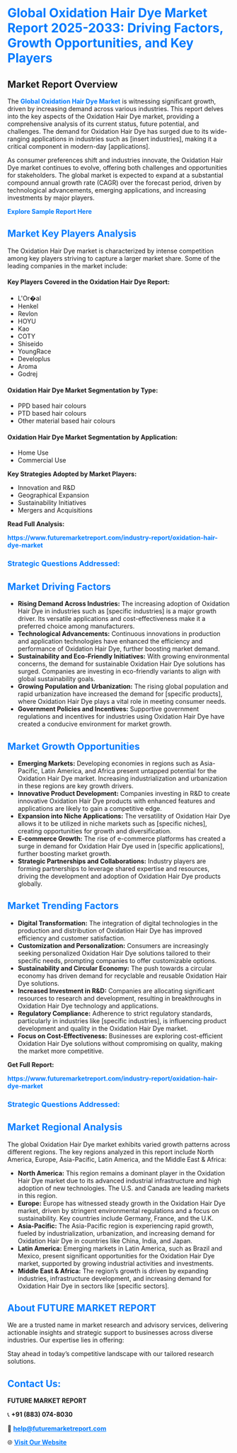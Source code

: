 <h1 style="color: #007BFF;">Global Oxidation Hair Dye Market Report 2025-2033: Driving Factors, Growth Opportunities, and Key Players</h1>

<section id="overview">
<h2>Market Report Overview</h2>
<p>The <a href="https://www.futuremarketreport.com/industry-report/oxidation-hair-dye-market" style="color: #007BFF; text-decoration: none;"><strong>Global Oxidation Hair Dye Market</strong></a> is witnessing significant growth, driven by increasing demand across various industries. This report delves into the key aspects of the Oxidation Hair Dye market, providing a comprehensive analysis of its current status, future potential, and challenges. The demand for Oxidation Hair Dye has surged due to its wide-ranging applications in industries such as [insert industries], making it a critical component in modern-day [applications].</p>
<p>As consumer preferences shift and industries innovate, the Oxidation Hair Dye market continues to evolve, offering both challenges and opportunities for stakeholders. The global market is expected to expand at a substantial compound annual growth rate (CAGR) over the forecast period, driven by technological advancements, emerging applications, and increasing investments by major players.</p>
</section>

<section id="overview">
<p><a href="https://www.futuremarketreport.com/request-sample/reportId=60774" style="color: #007BFF; text-decoration: none;"><strong>Explore Sample Report Here</strong></a></p>
</section>

<section id="key-players">
<h2 style="color: #007BFF;">Market Key Players Analysis</h2>
<p>The Oxidation Hair Dye market is characterized by intense competition among key players striving to capture a larger market share. Some of the leading companies in the market include:</p>
<h4>Key Players Covered in the Oxidation Hair Dye Report:</h4>
<ul><li>L&#039;Or�al</li><li>Henkel</li><li>Revlon</li><li>HOYU</li><li>Kao</li><li>COTY</li><li>Shiseido</li><li>YoungRace</li><li>Developlus</li><li>Aroma</li><li>Godrej</li></ul>
<h4>Oxidation Hair Dye Market Segmentation by Type:</h4>
<ul><li>PPD based hair colours</li><li>PTD based hair colours</li><li>Other material based hair colours</li></ul>

<h4>Oxidation Hair Dye Market Segmentation by Application:</h4>
<ul><li>Home Use</li><li>Commercial Use</li></ul>
<p><strong>Key Strategies Adopted by Market Players:</strong></p>
<ul>
<li>Innovation and R&D</li>
<li>Geographical Expansion</li>
<li>Sustainability Initiatives</li>
<li>Mergers and Acquisitions</li>
</ul>
</section>

<section>
<p><strong>Read Full Analysis: </strong></p><a href="https://www.futuremarketreport.com/industry-report/oxidation-hair-dye-market" style="color: #007BFF; text-decoration: none;"><strong>https://www.futuremarketreport.com/industry-report/oxidation-hair-dye-market</strong></a>
<h3 style="color: #007BFF;">Strategic Questions Addressed:</h3>
</section>

<section id="driving-factors">
<h2 style="color: #007BFF;">Market Driving Factors</h2>
<ul>
<li><strong>Rising Demand Across Industries:</strong> The increasing adoption of Oxidation Hair Dye in industries such as [specific industries] is a major growth driver. Its versatile applications and cost-effectiveness make it a preferred choice among manufacturers.</li>
<li><strong>Technological Advancements:</strong> Continuous innovations in production and application technologies have enhanced the efficiency and performance of Oxidation Hair Dye, further boosting market demand.</li>
<li><strong>Sustainability and Eco-Friendly Initiatives:</strong> With growing environmental concerns, the demand for sustainable Oxidation Hair Dye solutions has surged. Companies are investing in eco-friendly variants to align with global sustainability goals.</li>
<li><strong>Growing Population and Urbanization:</strong> The rising global population and rapid urbanization have increased the demand for [specific products], where Oxidation Hair Dye plays a vital role in meeting consumer needs.</li>
<li><strong>Government Policies and Incentives:</strong> Supportive government regulations and incentives for industries using Oxidation Hair Dye have created a conducive environment for market growth.</li>
</ul>
</section>

<section id="growth-opportunities">
<h2 style="color: #007BFF;">Market Growth Opportunities</h2>
<ul>
<li><strong>Emerging Markets:</strong> Developing economies in regions such as Asia-Pacific, Latin America, and Africa present untapped potential for the Oxidation Hair Dye market. Increasing industrialization and urbanization in these regions are key growth drivers.</li>
<li><strong>Innovative Product Development:</strong> Companies investing in R&D to create innovative Oxidation Hair Dye products with enhanced features and applications are likely to gain a competitive edge.</li>
<li><strong>Expansion into Niche Applications:</strong> The versatility of Oxidation Hair Dye allows it to be utilized in niche markets such as [specific niches], creating opportunities for growth and diversification.</li>
<li><strong>E-commerce Growth:</strong> The rise of e-commerce platforms has created a surge in demand for Oxidation Hair Dye used in [specific applications], further boosting market growth.</li>
<li><strong>Strategic Partnerships and Collaborations:</strong> Industry players are forming partnerships to leverage shared expertise and resources, driving the development and adoption of Oxidation Hair Dye products globally.</li>
</ul>
</section>

<section id="trending-factors">
<h2 style="color: #007BFF;">Market Trending Factors</h2>
<ul>
<li><strong>Digital Transformation:</strong> The integration of digital technologies in the production and distribution of Oxidation Hair Dye has improved efficiency and customer satisfaction.</li>
<li><strong>Customization and Personalization:</strong> Consumers are increasingly seeking personalized Oxidation Hair Dye solutions tailored to their specific needs, prompting companies to offer customizable options.</li>
<li><strong>Sustainability and Circular Economy:</strong> The push towards a circular economy has driven demand for recyclable and reusable Oxidation Hair Dye solutions.</li>
<li><strong>Increased Investment in R&D:</strong> Companies are allocating significant resources to research and development, resulting in breakthroughs in Oxidation Hair Dye technology and applications.</li>
<li><strong>Regulatory Compliance:</strong> Adherence to strict regulatory standards, particularly in industries like [specific industries], is influencing product development and quality in the Oxidation Hair Dye market.</li>
<li><strong>Focus on Cost-Effectiveness:</strong> Businesses are exploring cost-efficient Oxidation Hair Dye solutions without compromising on quality, making the market more competitive.</li>
</ul>
</section>

<section>
<p><strong>Get Full Report: </strong></p><a href="https://www.futuremarketreport.com/industry-report/oxidation-hair-dye-market" style="color: #007BFF; text-decoration: none;"><strong>https://www.futuremarketreport.com/industry-report/oxidation-hair-dye-market</strong></a>
<h3 style="color: #007BFF;">Strategic Questions Addressed:</h3>
</section>


<section id="regional-analysis">
<h2 style="color: #007BFF;">Market Regional Analysis</h2>
<p>The global Oxidation Hair Dye market exhibits varied growth patterns across different regions. The key regions analyzed in this report include North America, Europe, Asia-Pacific, Latin America, and the Middle East & Africa:</p>
<ul>
<li><strong>North America:</strong> This region remains a dominant player in the Oxidation Hair Dye market due to its advanced industrial infrastructure and high adoption of new technologies. The U.S. and Canada are leading markets in this region.</li>
<li><strong>Europe:</strong> Europe has witnessed steady growth in the Oxidation Hair Dye market, driven by stringent environmental regulations and a focus on sustainability. Key countries include Germany, France, and the U.K.</li>
<li><strong>Asia-Pacific:</strong> The Asia-Pacific region is experiencing rapid growth, fueled by industrialization, urbanization, and increasing demand for Oxidation Hair Dye in countries like China, India, and Japan.</li>
<li><strong>Latin America:</strong> Emerging markets in Latin America, such as Brazil and Mexico, present significant opportunities for the Oxidation Hair Dye market, supported by growing industrial activities and investments.</li>
<li><strong>Middle East & Africa:</strong> The region’s growth is driven by expanding industries, infrastructure development, and increasing demand for Oxidation Hair Dye in sectors like [specific sectors].</li>
</ul>
</section>

<footer>
<h2 style="color: #007BFF;">About FUTURE MARKET REPORT</h2>
<p>We are a trusted name in market research and advisory services, delivering actionable insights and strategic support to businesses across diverse industries. Our expertise lies in offering:</p>

<p>Stay ahead in today’s competitive landscape with our tailored research solutions.</p>

<h2 style="color: #007BFF;">Contact Us:</h2>
<p><strong>FUTURE MARKET REPORT</strong></p>
<p>📞 <strong>+91 (883) 074-8030</strong></p>
<p>📧 <strong><a href="mailto:help@futuremarketreport.com" style="color: #007BFF;">help@futuremarketreport.com</a></strong></p>
<p>🌐 <strong><a href="https://www.futuremarketreport.com/" style="color: #007BFF;">Visit Our Website</a></strong></p>
</footer>